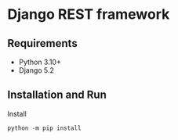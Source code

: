 # Django REST framework

## Requirements

- Python 3.10+
- Django 5.2

## Installation and Run

Install

`python -m pip install`
